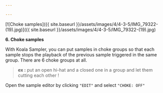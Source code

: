 ```yaml
---

---
```


[![Choke samples]({{ site.baseurl }}/assets/images/4/4-3-5/IMG_79322-(19).jpg)]({{
site.baseurl }}/assets/images/4/4-3-5/IMG_79322-(19).jpg)

**6. Choke samples**

With Koala Sampler, you can put samples in choke groups so that each sample stops the playback of the previous sample
triggered in the same group. There are 6 choke groups at all.

> **ex :** put an open hi-hat and a closed one in a group and let them cutting each other !

Open the sample editor by clicking `"EDIT"` and select `"CHOKE: OFF"`
